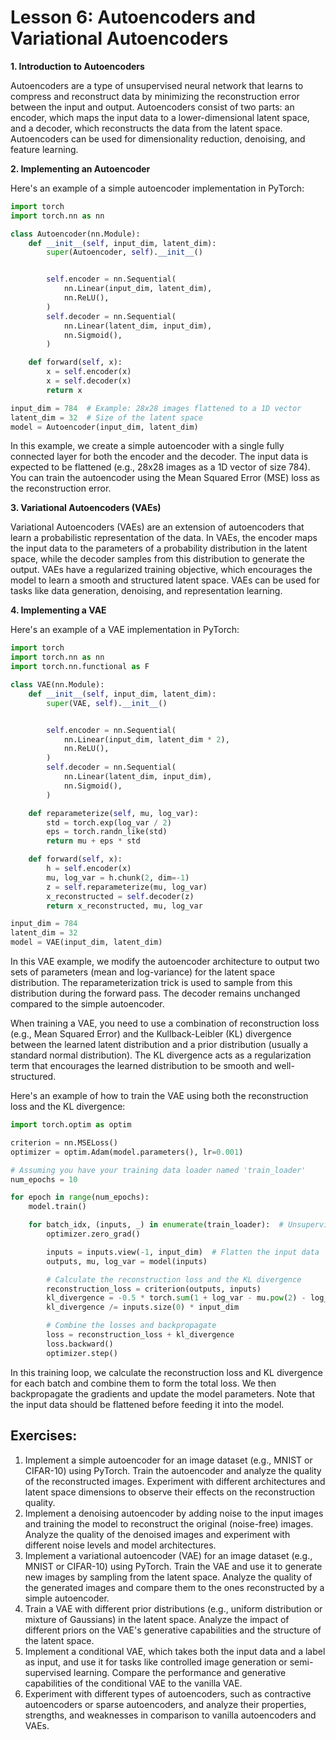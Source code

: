 # Lesson 6: Autoencoders and Variational Autoencoders

**1. Introduction to Autoencoders**

Autoencoders are a type of unsupervised neural network that learns to compress and reconstruct data by minimizing the reconstruction error between the input and output. Autoencoders consist of two parts: an encoder, which maps the input data to a lower-dimensional latent space, and a decoder, which reconstructs the data from the latent space. Autoencoders can be used for dimensionality reduction, denoising, and feature learning.

**2. Implementing an Autoencoder**

Here's an example of a simple autoencoder implementation in PyTorch:

```python
import torch
import torch.nn as nn

class Autoencoder(nn.Module):
    def __init__(self, input_dim, latent_dim):
        super(Autoencoder, self).__init__()


        self.encoder = nn.Sequential(
            nn.Linear(input_dim, latent_dim),
            nn.ReLU(),
        )
        self.decoder = nn.Sequential(
            nn.Linear(latent_dim, input_dim),
            nn.Sigmoid(),
        )

    def forward(self, x):
        x = self.encoder(x)
        x = self.decoder(x)
        return x

input_dim = 784  # Example: 28x28 images flattened to a 1D vector
latent_dim = 32  # Size of the latent space
model = Autoencoder(input_dim, latent_dim)
```


In this example, we create a simple autoencoder with a single fully connected layer for both the encoder and the decoder. The input data is expected to be flattened (e.g., 28x28 images as a 1D vector of size 784). You can train the autoencoder using the Mean Squared Error (MSE) loss as the reconstruction error.

**3. Variational Autoencoders (VAEs)**

Variational Autoencoders (VAEs) are an extension of autoencoders that learn a probabilistic representation of the data. In VAEs, the encoder maps the input data to the parameters of a probability distribution in the latent space, while the decoder samples from this distribution to generate the output. VAEs have a regularized training objective, which encourages the model to learn a smooth and structured latent space. VAEs can be used for tasks like data generation, denoising, and representation learning.

**4. Implementing a VAE**

Here's an example of a VAE implementation in PyTorch:

```python
import torch
import torch.nn as nn
import torch.nn.functional as F

class VAE(nn.Module):
    def __init__(self, input_dim, latent_dim):
        super(VAE, self).__init__()


        self.encoder = nn.Sequential(
            nn.Linear(input_dim, latent_dim * 2),
            nn.ReLU(),
        )
        self.decoder = nn.Sequential(
            nn.Linear(latent_dim, input_dim),
            nn.Sigmoid(),
        )

    def reparameterize(self, mu, log_var):
        std = torch.exp(log_var / 2)
        eps = torch.randn_like(std)
        return mu + eps * std

    def forward(self, x):
        h = self.encoder(x)
        mu, log_var = h.chunk(2, dim=-1)
        z = self.reparameterize(mu, log_var)
        x_reconstructed = self.decoder(z)
        return x_reconstructed, mu, log_var

input_dim = 784
latent_dim = 32
model = VAE(input_dim, latent_dim)
```


In this VAE example, we modify the autoencoder architecture to output two sets of parameters (mean and log-variance) for the latent space distribution. The reparameterization trick is used to sample from this distribution during the forward pass. The decoder remains unchanged compared to the simple autoencoder.

When training a VAE, you need to use a combination of reconstruction loss (e.g., Mean Squared Error) and the Kullback-Leibler (KL) divergence between the learned latent distribution and a prior distribution (usually a standard normal distribution). The KL divergence acts as a regularization term that encourages the learned distribution to be smooth and well-structured.

Here's an example of how to train the VAE using both the reconstruction loss and the KL divergence:


```python
import torch.optim as optim

criterion = nn.MSELoss()
optimizer = optim.Adam(model.parameters(), lr=0.001)

# Assuming you have your training data loader named 'train_loader'
num_epochs = 10

for epoch in range(num_epochs):
    model.train()

    for batch_idx, (inputs, _) in enumerate(train_loader):  # Unsupervised learning; we don't need labels
        optimizer.zero_grad()

        inputs = inputs.view(-1, input_dim)  # Flatten the input data
        outputs, mu, log_var = model(inputs)

        # Calculate the reconstruction loss and the KL divergence
        reconstruction_loss = criterion(outputs, inputs)
        kl_divergence = -0.5 * torch.sum(1 + log_var - mu.pow(2) - log_var.exp())
        kl_divergence /= inputs.size(0) * input_dim

        # Combine the losses and backpropagate
        loss = reconstruction_loss + kl_divergence
        loss.backward()
        optimizer.step()
```


In this training loop, we calculate the reconstruction loss and KL divergence for each batch and combine them to form the total loss. We then backpropagate the gradients and update the model parameters. Note that the input data should be flattened before feeding it into the model.

## Exercises:



1. Implement a simple autoencoder for an image dataset (e.g., MNIST or CIFAR-10) using PyTorch. Train the autoencoder and analyze the quality of the reconstructed images. Experiment with different architectures and latent space dimensions to observe their effects on the reconstruction quality.
2. Implement a denoising autoencoder by adding noise to the input images and training the model to reconstruct the original (noise-free) images. Analyze the quality of the denoised images and experiment with different noise levels and model architectures.
3. Implement a variational autoencoder (VAE) for an image dataset (e.g., MNIST or CIFAR-10) using PyTorch. Train the VAE and use it to generate new images by sampling from the latent space. Analyze the quality of the generated images and compare them to the ones reconstructed by a simple autoencoder.
4. Train a VAE with different prior distributions (e.g., uniform distribution or mixture of Gaussians) in the latent space. Analyze the impact of different priors on the VAE's generative capabilities and the structure of the latent space.
5. Implement a conditional VAE, which takes both the input data and a label as input, and use it for tasks like controlled image generation or semi-supervised learning. Compare the performance and generative capabilities of the conditional VAE to the vanilla VAE.
6. Experiment with different types of autoencoders, such as contractive autoencoders or sparse autoencoders, and analyze their properties, strengths, and weaknesses in comparison to vanilla autoencoders and VAEs.